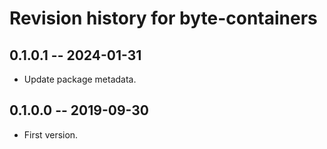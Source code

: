 # Revision history for byte-containers

## 0.1.0.1 -- 2024-01-31

* Update package metadata.

## 0.1.0.0 -- 2019-09-30

* First version.
